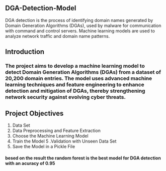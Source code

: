 ## DGA-Detection-Model
DGA detection is the process of identifying domain names generated by Domain Generation Algorithms (DGAs), used by malware for communication with command and control servers. Machine learning models are used to analyze network traffic and domain name patterns. 

## Introduction 
<h3>The project aims to develop a machine learning model to detect Domain Generation Algorithms (DGAs) from a dataset of 20,200 domain entries. The model uses advanced machine learning techniques and feature engineering to enhance detection and mitigation of DGAs, thereby strengthening network security against evolving cyber threats.</h3>

## Project Objectives

1. Data Set
2. Data Preprocessing and Feature Extraction
3. Choose the Machine Learning Model
4. Train the Model
5 .Validation with Unseen Data Set
6. Save the Model in a Pickle File

#### besed on the result the random forest is the best model for DGA detection with an acuracy of 0.95
